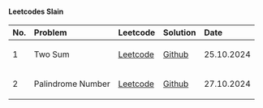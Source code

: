 #### Leetcodes Slain
| No.      | Problem      |   Leetcode   |   Solution   |   Date   |
| ---- |:---- |:---- |:---- |:---- |
| 1     |  Two Sum     | <p><a href="https://leetcode.com/problems/two-sum/description/" target="_blank">Leetcode</p> |  <p><a href="https://github.com/kimanicharles911/leetcode_java/blob/master/src/main/java/TwoSum.java" target="_blank">Github</p> |  25.10.2024     |
| 2     |  Palindrome Number     | <p><a href="https://leetcode.com/problems/palindrome-number/description/" target="_blank">Leetcode</p> |  <p><a href="https://github.com/kimanicharles911/leetcode_java/blob/master/src/main/java/PalindromeNumber9.java" target="_blank">Github</p> |  27.10.2024     |
